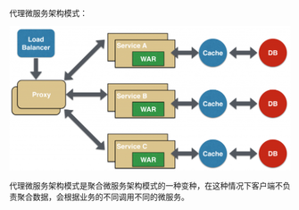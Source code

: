 代理微服务架构模式：

![](/assets/daili-weifuwu.png)

代理微服务架构模式是聚合微服务架构模式的一种变种，在这种情况下客户端不负责聚合数据，会根据业务的不同调用不同的微服务。

